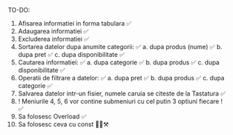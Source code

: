 TO-DO: 
1. Afisarea informatiei in forma tabulara ✅
2. Adaugarea informatiei ✅
3. Excluderea informatiei ✅
4. Sortarea datelor dupa anumite categorii: ✅
    a. dupa produs (nume) ✅
    b. dupa pret ✅
    c. dupa disponibilitate ✅
5. Cautarea informatiei: ✅
    a. dupa categorie ✅
    b. dupa produs ✅
    c. dupa disponibilitate ✅
6. Operatii de filtrare a datelor: ✅
    a. dupa pret ✅
    b. dupa produs ✅
    c. dupa categorie ✅
7. Salvarea datelor intr-un fisier, numele caruia se citeste de la Tastatura ✅
8. ! Meniurile 4, 5, 6 vor contine submeniuri cu cel putin 3 optiuni fiecare ! ✅
9. Sa folosesc Overload ✅
10. Sa folosesc ceva cu const 🤷‍♂️⚒️
